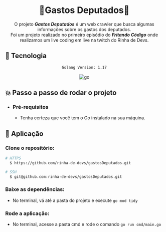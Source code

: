 <div align="center">
    <h1>🌟Gastos Deputados🌟</h1>
</div>

<div align="center">

O projeto ***Gastos Deputados*** é um web crawler que busca algumas informações sobre os gastos dos deputados. </br>
Foi um projeto realizado no primeiro episódio do ***Fritando Código*** onde realizamos um live coding em live na twitch do Rinha de Devs.
</div>

## :rocket: Tecnologia

<div align="center">

```sh
Golang Version: 1.17
```

![go](https://img.shields.io/badge/go-007396?&logoColor=fff&style=for-the-badge&logo=go)

</div>

## :boom: Passo a passo de rodar o projeto

- ### **Pré-requisitos**

    - Tenha certeza que você tem o Go instalado na sua máquina.

## :hammer: Aplicação

### Clone o repositório:

```sh
# HTTPS
  $ https://github.com/rinha-de-devs/gastosDeputados.git
```

```sh
# SSH
  $ git@github.com:rinha-de-devs/gastosDeputados.git
```

### Baixe as dependências:

- No terminal, vá até a pasta do projeto e execute `go mod tidy`

### Rode a aplicação:

- No terminal, acesse a pasta cmd e rode o comando `go run cmd/main.go`
